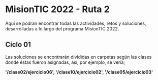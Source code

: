 # MisionTIC 2022 - Ruta 2

Aquí se podran encontrar todas las actividades, retos y soluciones,
desarrolladas a lo largo del programa MisionTIC 2022.

## Ciclo 01

Las soluciones se encontrarán divididas en carpetas según las clases
donde éstas fueron asignadas, así, por ejemplo, se vería; 

**'/clase02/ejercicio06', '/clase10/ejercicio02', '/clase05/ejercicio03'**
